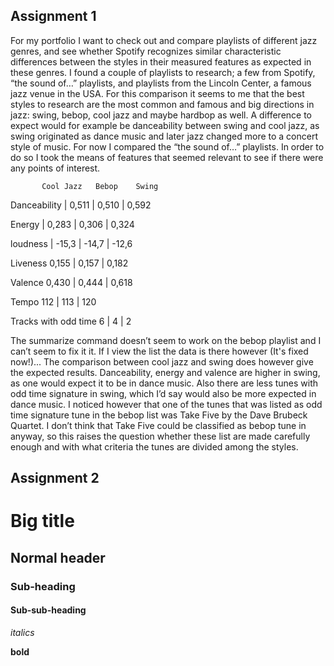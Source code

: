 ## Assignment 1

For my portfolio I want to check out and compare playlists of different jazz genres, and see whether Spotify recognizes similar characteristic differences between the styles in their measured features as expected in these genres. I found a couple of playlists to research; a few from Spotify, “the sound of…” playlists, and playlists from the Lincoln Center, a famous jazz venue in the USA. For this comparison it seems to me that the best styles to research are the most common and famous and big directions in jazz: swing, bebop, cool jazz and maybe hardbop as well. A difference to expect would for example be danceability between swing and cool jazz, as swing originated as dance music and later jazz changed more to a concert style of music. For now I compared the “the sound of…” playlists. In order to do so I took the means of features that seemed relevant to see if there were any points of interest.

           Cool Jazz   Bebop    Swing
                                
Danceability | 0,511 |  0,510 |  0,592

Energy       | 0,283 |  0,306  |  0,324

loudness                      |  -15,3      |         -14,7           |     -12,6

Liveness                        0,155     |          0,157        |        0,182

Valence                         0,430      |         0,444       |        0,618

Tempo                           112        |         113        |        120

Tracks with odd time            6         |          4          |        2

The summarize command doesn’t seem to work on the bebop playlist and I can’t seem to fix it it. If I view the list the data is there however (It's fixed now!)... The comparison between cool jazz and swing does however give the expected results. Danceability, energy and valence are higher in swing, as one would expect it to be in dance music. Also there are less tunes with odd time signature in swing, which I’d say would also be more expected in dance music. I noticed however that one of the tunes that was listed as odd time signature tune in the bebop list was Take Five by the Dave Brubeck Quartet. I don’t think that Take Five could be classified as bebop tune in anyway, so this raises the question whether these list are made carefully enough and with what criteria the tunes are divided among the styles.

## Assignment 2





# Big title

## Normal header

### Sub-heading

#### Sub-sub-heading

*italics*

**bold**
